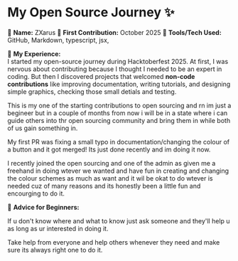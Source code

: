 # My Open Source Journey ✨

👤 **Name:** ZXarus
📅 **First Contribution:** October 2025
🔧 **Tools/Tech Used:** GitHub, Markdown, typescript, jsx,

🌟 **My Experience:**  
I started my open-source journey during Hacktoberfest 2025. At first, I was nervous about contributing because I thought I needed to be an expert in coding. But then I discovered projects that welcomed **non-code contributions** like improving documentation, writing tutorials, and designing simple graphics, checking those small detials and testing.  

This is my one of the starting contributions to open sourcing and rn im just a begineer but in a couple of months from now i will be in a state where i can guide others into thr open sourcing community and bring them in while both of us gain something in.

My first PR was fixing a small typo in documentation/changing the colour of a button and it got merged! Its just done recently and im doing it now.

I recently joined the open sourcing and one of the admin as given me a freehand in doing wtever we wanted and have fun in creating and changing the colour schemes as much as want and it wil be okat to do wtever is needed cuz of many reasons and its honestly been a little fun and encourging to do it.

📌 **Advice for Beginners:**  

If u don't know where and what to know just ask someone and they'll help u as long as ur interested in doing it.

Take help from everyone and help others whenever they need and make sure its always right one to do it.
